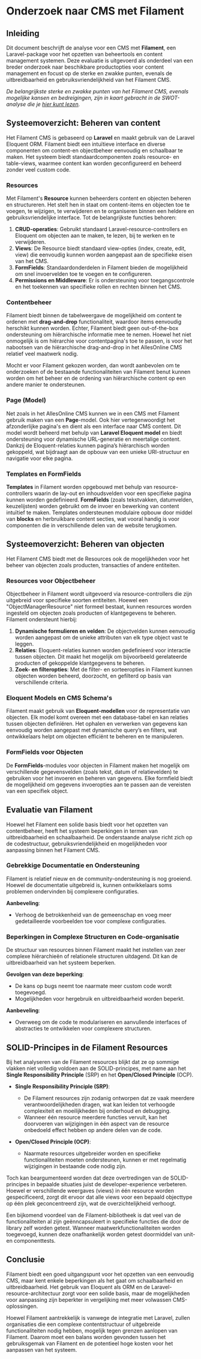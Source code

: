 # Onderzoek naar CMS met Filament

## Inleiding

Dit document beschrijft de analyse voor een CMS met **Filament**, een Laravel-package voor het opzetten van beheertools en content management systemen. Deze evaluatie is uitgevoerd als onderdeel van een breder onderzoek naar beschikbare productopties voor content management en focust op de sterke en zwakke punten, evenals de uitbreidbaarheid en gebruiksvriendelijkheid van het Filament CMS.

*De belangrijkste sterke en zwakke punten van het Filament CMS, evenals mogelijke kansen en bedreigingen, zijn in kaart gebracht in de SWOT-analyse die je [hier kunt lezen](SwotFilamentCms).*

## Systeemoverzicht: Beheren van content

Het Filament CMS is gebaseerd op **Laravel** en maakt gebruik van de Laravel Eloquent ORM. Filament biedt een intuïtieve interface en diverse componenten om content-en objectbeheer eenvoudig en schaalbaar te maken. Het systeem biedt standaardcomponenten zoals resource- en table-views, waarmee content kan worden geconfigureerd en beheerd zonder veel custom code.

### Resources

Met Filament's **Resource** kunnen beheerders content en objecten beheren en structureren. Het stelt hen in staat om content-items en objecten toe te voegen, te wijzigen, te verwijderen en te organiseren binnen een heldere en gebruiksvriendelijke interface. Tot de belangrijkste functies behoren:

1. **CRUD-operaties**: Gebruikt standaard Laravel-resource-controllers en Eloquent om objecten aan te maken, te lezen, bij te werken en te verwijderen.
2. **Views**: De Resource biedt standaard view-opties (index, create, edit, view) die eenvoudig kunnen worden aangepast aan de specifieke eisen van het CMS.
3. **FormFields**: Standaardonderdelen in Filament bieden de mogelijkheid om snel invoervelden toe te voegen en te configureren.
4. **Permissions en Middleware**: Er is ondersteuning voor toegangscontrole en het toekennen van specifieke rollen en rechten binnen het CMS.

### Contentbeheer

Filament biedt binnen de tabelweergave de mogelijkheid om content te ordenen met **drag-and-drop** functionaliteit, waardoor items eenvoudig herschikt kunnen worden. Echter, Filament biedt geen out-of-the-box ondersteuning om hiërarchische informatie mee te nemen. Hoewel het niet onmogelijk is om hiërarchie voor contentpagina's toe te passen, is voor het nabootsen van de hiërarchische drag-and-drop in het AllesOnline CMS relatief veel maatwerk nodig. 

Mocht er voor Filament gekozen worden, dan wordt aanbevolen om te onderzoeken of de bestaande functionaliteiten van Filament benut kunnen worden om het beheer en de ordening van hiërarchische content op een andere manier te ondersteunen.

### Page (Model)

Net zoals in het AllesOnline CMS kunnen we in een CMS met Filament gebruik maken van een **Page**-model. Ook hier vertegenwoordigt het afzonderlijke pagina's en dient als een interface naar CMS content. Dit model wordt beheerd met behulp van **Laravel Eloquent model** en biedt ondersteuning voor dynamische URL-generatie en meertalige content. Dankzij de Eloquent-relaties kunnen pagina’s hiërarchisch worden gekoppeld, wat bijdraagt aan de opbouw van een unieke URI-structuur en navigatie voor elke pagina.

### Templates en FormFields

**Templates** in Filament worden opgebouwd met behulp van resource-controllers waarin de lay-out en inhoudsvelden voor een specifieke pagina kunnen worden gedefinieerd. **FormFields** (zoals tekstvakken, datumvelden, keuzelijsten) worden gebruikt om de invoer en bewerking van content intuïtief te maken. Templates ondersteunen modulaire opbouw door middel van **blocks** en herbruikbare content secties, wat vooral handig is voor componenten die in verschillende delen van de website terugkomen.

## Systeemoverzicht: Beheren van objecten

Het Filament CMS biedt met de Resources ook de mogelijkheden voor het beheer van objecten zoals producten, transacties of andere entiteiten.
### Resources voor Objectbeheer

Objectbeheer in Filament wordt uitgevoerd via resource-controllers die zijn uitgebreid voor specifieke soorten entiteiten. Hoewel een "ObjectManagerResource" niet formeel bestaat, kunnen resources worden ingesteld om objecten zoals producten of klantgegevens te beheren. Filament ondersteunt hierbij:

1. **Dynamische formulieren en velden**: De objectvelden kunnen eenvoudig worden aangepast om de unieke attributen van elk type object vast te leggen.
2. **Relaties**: Eloquent-relaties kunnen worden gedefinieerd voor interactie tussen objecten. Dit maakt het mogelijk om bijvoorbeeld gerelateerde producten of gekoppelde klantgegevens te beheren.
3. **Zoek- en filteropties**: Met de filter- en sorteeropties in Filament kunnen objecten worden beheerd, doorzocht, en gefilterd op basis van verschillende criteria.

### Eloquent Models en CMS Schema's

Filament maakt gebruik van **Eloquent-modellen** voor de representatie van objecten. Elk model komt overeen met een database-tabel en kan relaties tussen objecten definiëren. Het ophalen en verwerken van gegevens kan eenvoudig worden aangepast met dynamische query’s en filters, wat ontwikkelaars helpt om objecten efficiënt te beheren en te manipuleren.
### FormFields voor Objecten

De **FormFields**-modules voor objecten in Filament maken het mogelijk om verschillende gegevensvelden (zoals tekst, datum of relatievelden) te gebruiken voor het invoeren en beheren van gegevens. Elke formfield biedt de mogelijkheid om gegevens invoeropties aan te passen aan de vereisten van een specifiek object.

## Evaluatie van Filament

Hoewel het Filament een solide basis biedt voor het opzetten van contentbeheer, heeft het systeem beperkingen in termen van uitbreidbaarheid en schaalbaarheid. De onderstaande analyse richt zich op de codestructuur, gebruiksvriendelijkheid en mogelijkheden voor aanpassing binnen het Filament CMS.

### Gebrekkige Documentatie en Ondersteuning

Filament is relatief nieuw en de community-ondersteuning is nog groeiend. Hoewel de documentatie uitgebreid is, kunnen ontwikkelaars soms problemen ondervinden bij complexere configuraties.

**Aanbeveling**:
- Verhoog de betrokkenheid van de gemeenschap en voeg meer gedetailleerde voorbeelden toe voor complexe configuraties.

### Beperkingen in Complexe Structuren en Code-organisatie

De structuur van resources binnen Filament maakt het instellen van zeer complexe hiërarchieën of relationele structuren uitdagend. Dit kan de uitbreidbaarheid van het systeem beperken.

**Gevolgen van deze beperking**:
- De kans op bugs neemt toe naarmate meer custom code wordt toegevoegd.
- Mogelijkheden voor hergebruik en uitbreidbaarheid worden beperkt.

**Aanbeveling**:
- Overweeg om de code te modulariseren en aanvullende interfaces of abstracties te ontwikkelen voor complexere structuren.

## SOLID-Principes in de Filament Resources

Bij het analyseren van de Filament resources blijkt dat ze op sommige vlakken niet volledig voldoen aan de SOLID-principes, met name aan het **Single Responsibility Principle** (SRP) en het **Open/Closed Principle** (OCP).

* **Single Responsibility Principle (SRP)**:
    
    - De Filament resources zijn zodanig ontworpen dat ze vaak meerdere verantwoordelijkheden dragen, wat kan leiden tot verhoogde complexiteit en moeilijkheden bij onderhoud en debugging.
    - Wanneer één resource meerdere functies vervult, kan het doorvoeren van wijzigingen in één aspect van de resource onbedoeld effect hebben op andere delen van de code.
    
* **Open/Closed Principle (OCP)**:
    
    - Naarmate resources uitgebreider worden en specifieke functionaliteiten moeten ondersteunen, kunnen er met regelmatig wijzigingen in bestaande code nodig zijn.

Toch kan beargumenteerd worden dat deze overtredingen van de SOLID-principes in bepaalde situaties juist de developer-experience verbeteren. Hoewel er verschillende weergaves (views) in één resource worden gespecificeerd, zorgt dit ervoor dat alle views voor een bepaald objecttype op één plek geconcentreerd zijn, wat de overzichtelijkheid verhoogt.

Een bijkomend voordeel van de Filament-bibliotheek is dat veel van de functionaliteiten al zijn geënncapsuleert in specifieke functies die door de library zelf worden getest. Wanneer maatwerkfunctionaliteiten worden toegevoegd, kunnen deze onafhankelijk worden getest doormiddel van unit-en componenttests.

## Conclusie

Filament biedt een goed uitgangspunt voor het opzetten van een eenvoudig CMS, maar kent enkele beperkingen als het gaat om schaalbaarheid en uitbreidbaarheid. Het gebruik van Eloquent als ORM en de Laravel-resource-architectuur zorgt voor een solide basis, maar de mogelijkheden voor aanpassing zijn beperkter in vergelijking met meer volwassen CMS-oplossingen.

Hoewel Filament aantrekkelijk is vanwege de integratie met Laravel, zullen organisaties die een complexe contentstructuur of uitgebreide functionaliteiten nodig hebben, mogelijk tegen grenzen aanlopen van Filament. Daarom moet een balans worden gevonden tussen het gebruiksgemak van Filament en de potentieel hoge kosten voor het aanpassen van het systeem.